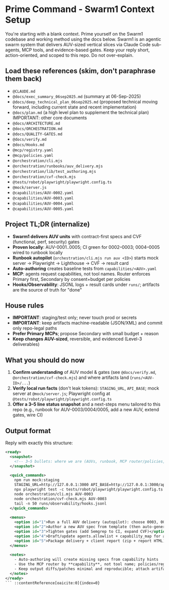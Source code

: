 # Prime Command - Swarm1 Context Setup

You're starting with a blank context. Prime yourself on the Swarm1 codebase and working method using the docs below. Swarm1 is an agentic swarm system that delivers AUV-sized vertical slices via Claude Code sub-agents, MCP tools, and evidence-based gates. Keep your reply short, action-oriented, and scoped to this repo. Do not over-explain.

## Load these references (skim, don't paraphrase them back)

- `@CLAUDE.md`
- `@docs/exec_summary_06sep2025.md` (summary at 06-Sep-2025)
- `@docs/deep_technical_plan_06sep2025.md` (proposed technical moving forward, including current state and recent implementation)
- `@docs/plan.md` (a high level plan to supplement the technical plan)
IMPORTANT: other core documents
- `@docs/ARCHITECTURE.md`
- `@docs/ORCHESTRATION.md`
- `@docs/QUALITY-GATES.md`
- `@docs/verify.md`
- `@docs/Hooks.md`
- `@mcp/registry.yaml`
- `@mcp/policies.yaml`
- `@orchestration/cli.mjs`
- `@orchestration/runbooks/auv_delivery.mjs`
- `@orchestration/lib/test_authoring.mjs`
- `@orchestration/cvf-check.mjs`
- `@tests/robot/playwright/playwright.config.ts`
- `@mock/server.js`
- `@capabilities/AUV-0002.yaml`
- `@capabilities/AUV-0003.yaml`
- `@capabilities/AUV-0004.yaml`
- `@capabilities/AUV-0005.yaml`

## Project TL;DR (internalize)

- **Swarm1 delivers AUV units** with contract-first specs and CVF (functional, perf, security) gates
- **Proven locally**: AUV-0001..0005; CI green for 0002–0003; 0004–0005 wired to runbook locally
- **Runbook autopilot** (`orchestration/cli.mjs run auv <ID>`) starts mock server → Playwright → Lighthouse → CVF → result card
- **Auto-authoring** creates baseline tests from `capabilities/<AUV>.yaml`
- **MCP**: agents request capabilities, not tool names. Router enforces Primary first, Secondary by consent+budget per policies
- **Hooks/Observability**: JSONL logs + result cards under `runs/`; artifacts are the source of truth for "done"

## House rules

- **IMPORTANT**: staging/test only; never touch prod or secrets
- **IMPORTANT**: keep artifacts machine-readable (JSON/XML) and commit only repo-legal paths
- **Prefer Primary MCPs**; propose Secondary with small budget + reason
- **Keep changes AUV-sized**, reversible, and evidenced (Level-3 deliverables)

## What you should do now

1. **Confirm understanding** of AUV model & gates (see `@docs/verify.md`, `@orchestration/cvf-check.mjs`) and where artifacts land (`runs/<AUV-ID>/...`)
2. **Verify local run facts** (don't leak tokens): `STAGING_URL`, `API_BASE`; mock server at `@mock/server.js`; Playwright config at `@tests/robot/playwright/playwright.config.ts`
3. **Offer a 3–5 line status snapshot** and a next-steps menu tailored to this repo (e.g., runbook for AUV-0003/0004/0005, add a new AUV, extend gates, wire CI)

## Output format

Reply with exactly this structure:

```xml
<ready>
  <snapshot>
    <!-- 3–5 bullets: where we are (AUVs, runbook, MCP router/policies, artifacts/gates), and any env/setup preconditions -->
  </snapshot>
  
  <quick_commands>
    npm run mock:staging
    STAGING_URL=http://127.0.0.1:3000 API_BASE=http://127.0.0.1:3000/api
    npx playwright test -c tests/robot/playwright/playwright.config.ts
    node orchestration/cli.mjs AUV-0003
    node orchestration/cvf-check.mjs AUV-0003
    tail -n 50 runs/observability/hooks.jsonl
  </quick_commands>
  
  <menus>
    <option id="1">Run a full AUV delivery (autopilot): choose 0003, 0004, or 0005</option>
    <option id="2">Author a new AUV spec from template (then auto-generate tests)</option>
    <option id="3">Tighten gates (add Semgrep to CI, expand CVF)</option>
    <option id="4">Draft/update agents.allowlist + capability_map for a task</option>
    <option id="5">Package delivery + client report (zip + report HTML)</option>
  </menus>
  
  <notes>
    - Auto-authoring will create missing specs from capability hints
    - Use the MCP router by **capability**, not tool name; policies/registry are the source of truth
    - Keep output diffs/patches minimal and reproducible; attach artifacts in runs/
  </notes>
</ready>
``` ::contentReference[oaicite:0]{index=0}